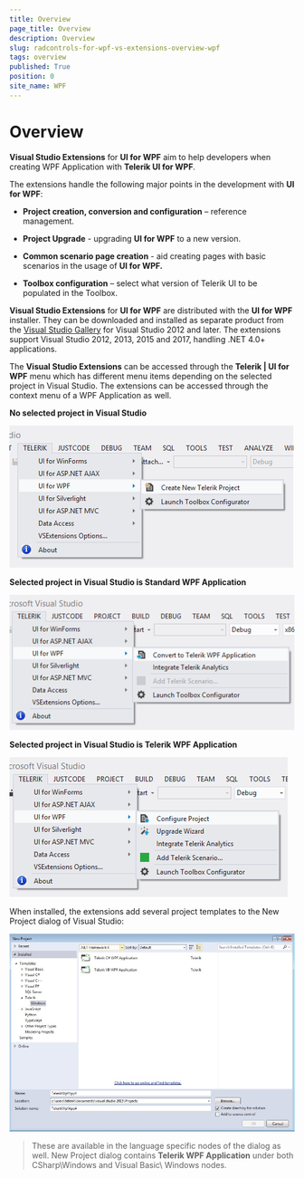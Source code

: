 ```yaml
---
title: Overview
page_title: Overview
description: Overview
slug: radcontrols-for-wpf-vs-extensions-overview-wpf
tags: overview
published: True
position: 0
site_name: WPF
---
```


# Overview

__Visual Studio Extensions__ for __UI for WPF__ aim to help developers when creating WPF Application with __Telerik UI for WPF__.

The extensions handle the following major points in the development with __UI for WPF__:

* __Project creation, conversion and configuration__ – reference management.

* __Project Upgrade__ - upgrading __UI for WPF__ to a new version.

* __Common scenario page creation__ - aid creating pages with basic scenarios in the usage of __UI for WPF.__

* __Toolbox configuration__ – select what version of Telerik UI to be populated in the Toolbox.

__Visual Studio Extensions__ for __UI for WPF__ are distributed with the __UI for WPF__ installer. They can be downloaded and installed as separate product from the [Visual Studio Gallery](http://visualstudiogallery.msdn.microsoft.com/) for Visual Studio 2012 and later. The extensions support Visual Studio 2012, 2013, 2015 and 2017, handling .NET 4.0+ applications.

The __Visual Studio Extensions__ can be accessed through the __Telerik | UI for WPF__ menu which has different menu items depending on the selected project in Visual Studio. The extensions can be accessed through the context menu of a WPF Application as well.

__No selected project in Visual Studio__

![VSExtentions WPF Overview Menu Create](images/VSExtentions_WPF_OverviewMenuCreate.png)

__Selected project in Visual Studio is Standard WPF Application__

![VSExtentions WPF Overview Menu Convert](images/VSExtentions_WPF_OverviewMenuConvert.png)

__Selected project in Visual Studio is Telerik WPF Application__

![VSExtentions WPF Overview Menu Configure](images/VSExtentions_WPF_OverviewMenuConfigure.png)

When installed, the extensions add several project templates to the New Project dialog of Visual Studio:

![VSExtentions WPF Overview Project Templates](images/VSExtentions_WPF_OverviewProjectTemplates.jpg)

>These are available in the language specific nodes of the dialog as well. New Project dialog contains __Telerik WPF Application__ under both CSharp\Windows and Visual Basic\ Windows nodes.
